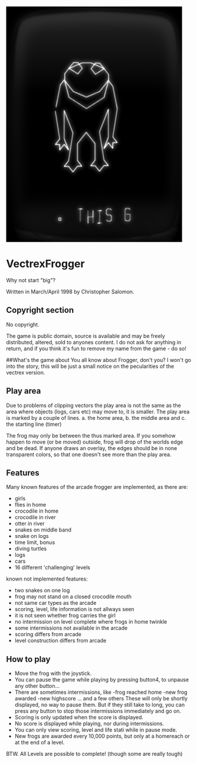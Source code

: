 ![Frog Pic](/Frogger.png)
# VectrexFrogger
Why not start "big"?

Written in March/April 1998 by Christopher Salomon.

## Copyright section
No copyright.

The game is public domain, source is available and may be freely
distributed, altered, sold to anyones content.
I do not ask for anything in return, and if you think it's
fun to remove my name from the game - do so!

##What's the game about
You all know about Frogger, don't you?
I won't go into the story, this will be just a small notice on the
pecularities of the vectrex version.

## Play area

Due to problems of clipping vectors the play area is not
the same as the area where objects (logs, cars etc) may move to, it
is smaller.
The play area is marked by a couple of lines.
a. the home area,
b. the middle area
and
c. the starting line (timer)

The frog may only be between the thus marked area. If you somehow happen to
move (or be moved) outside, frog will drop of the worlds edge and
be dead.
If anyone draws an overlay, the edges should be in none transparent colors,
so that one doesn't see more than the play area.

## Features

Many known features of the arcade frogger are implemented,
as there are:
* girls
* flies in home
* crocodile in home
* crocodile in river
* otter in river
* snakes on middle band
* snake on logs
* time limit, bonus
* diving turtles
* logs
* cars
* 16 different 'challenging' levels

known not implemented features:
* two snakes on one log
* frog may not stand on a closed crocodile mouth
* not same car types as the arcade
* scoring, level, life information is not allways seen
* it is not seen whether frog carries the girl
* no intermission on level complete where frogs in home twinkle
* some intermissions not available in the arcade
* scoring differs from arcade
* level construction differs from arcade

## How to play
* Move the frog with the joystick.
* You can pause the game while playing by pressing button4,
  to unpause any other button...
* There are sometimes intermissions, like
-frog reached home
-new frog awarded
-new highscore
... and a few others
These will only be shortly displayed, no way to pause them.
But if they still take to long, you can press any button to stop those
intermissions immediately and go on.
* Scoring is only updated when the score is displayed.
* No score is displayed while playing, nor during intermissions.
* You can only view scoring, level and life stati while in pause mode.
* New frogs are awarded every 10,000 points, but only at a homereach
or at the end of a level.

BTW. All Levels are possible to complete! (though some are really tough)

